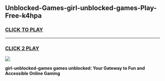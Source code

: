 
## Unblocked-Games-girl-unblocked-games-Play-Free-k4hpa
<h3>
<a href="https://premium76.site?title=girl-unblocked-games&ref=10A">CLICK TO PLAY</a></h3>
<hr>

<h3>
<a href="https://premium76.site?title=girl-unblocked-games&ref=10A">CLICK 2 PLAY</a>
  
</h3>

<a href="https://premium76.site?title=girl-unblocked-games&ref=10A"><img src="https://clearcache.store/games.png"></a>


**girl-unblocked-games games unblocked: Your Gateway to Fun and Accessible Online Gaming**
